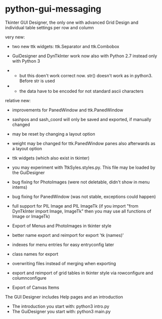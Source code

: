 # python-gui-messaging
Tkinter GUI Designer, the only one with advanced Grid Design
and individual table settings per row and column

very new:

- two new ttk widgets: ttk.Separator and ttk.Combobox

- GuiDesigner and DynTkInter work now also with Python 2.7 instead only with Python 3
- - but this doen't work correct now. str() doesn't work as in python3. Before str is used
- - the data have to be encoded for not standard ascii characters

relative new:

- improvements for PanedWindow and ttk.PanedWindow
- sashpos and sash_coord will only be saved and exported, if manually changed
- may be reset by changing a layout option
- weight may be changed for ttk.PanedWindow panes also afterwards as a layout option

- ttk widgets (which also exist in tkinter)
- you may experiment with TtkSyles.styles.py. This file may be loaded by the GuiDesigner

- bug fixing for PhotoImages (were not deletable, didn't show in menu intems)
- bug fixing for PanedWindow (was not stable, exceptions could happen)

- full support for PIL Image and PIL ImageTk
  (if you import "from DynTkInter import Image, ImageTk"
  then you may use all functions of Image or ImageTk)
- Export of Menus and PhotoImages in tkinter style
- better name export and reimport for export 'tk (names)' 
- indexes for menu entries for easy entryconfig later
- class names for export
- overwriting files instead of merging when exporting
- export and reimport of grid tables in tkinter style
  via rowconfigure and columnconfigure
- Export of Canvas Items


The GUI Designer includes Help pages and an introduction

- The introduction you start with: python3 intro.py
- The GuiDesigner you start with: python3 main.py
